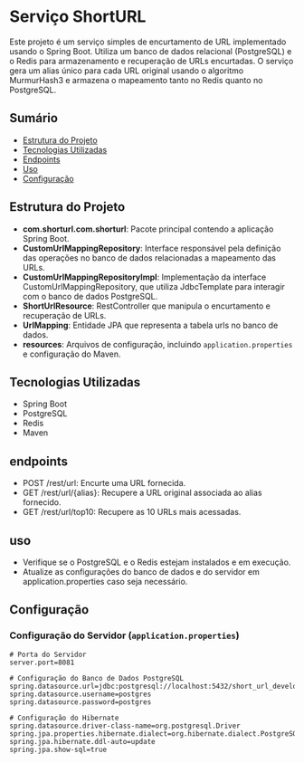# Serviço ShortURL

Este projeto é um serviço simples de encurtamento de URL implementado usando o Spring Boot. Utiliza um banco de dados relacional (PostgreSQL) e o Redis para armazenamento e recuperação de URLs encurtadas. 
O serviço gera um alias único para cada URL original usando o algoritmo MurmurHash3 e armazena o mapeamento tanto no Redis quanto no PostgreSQL.

## Sumário

- [Estrutura do Projeto](#estrutura-do-projeto)
- [Tecnologias Utilizadas](#tecnologias-utilizadas)
- [Endpoints](#endpoints)
- [Uso](#uso)
- [Configuração](#configuração)

## Estrutura do Projeto

- **com.shorturl.com.shorturl**: Pacote principal contendo a aplicação Spring Boot.
- **CustomUrlMappingRepository**: Interface responsável pela definição das operações no banco de dados relacionadas a mapeamento das URLs.
- **CustomUrlMappingRepositoryImpl**: Implementação da interface CustomUrlMappingRepository, que utiliza JdbcTemplate para interagir com o banco de dados PostgreSQL.
- **ShortUrlResource**: RestController que manipula o encurtamento e recuperação de URLs.
- **UrlMapping**: Entidade JPA que representa a tabela urls no banco de dados.
- **resources**: Arquivos de configuração, incluindo `application.properties` e configuração do Maven.

## Tecnologias Utilizadas

- Spring Boot
- PostgreSQL
- Redis
- Maven

## endpoints

- POST /rest/url: Encurte uma URL fornecida.
- GET /rest/url/{alias}: Recupere a URL original associada ao alias fornecido.
- GET /rest/url/top10: Recupere as 10 URLs mais acessadas.


## uso

- Verifique se o PostgreSQL e o Redis estejam instalados e em execução.
- Atualize as configurações do banco de dados e do servidor em application.properties caso seja necessário.

## Configuração

### Configuração do Servidor (`application.properties`)

```properties
# Porta do Servidor
server.port=8081

# Configuração do Banco de Dados PostgreSQL
spring.datasource.url=jdbc:postgresql://localhost:5432/short_url_development
spring.datasource.username=postgres
spring.datasource.password=postgres 

# Configuração do Hibernate
spring.datasource.driver-class-name=org.postgresql.Driver
spring.jpa.properties.hibernate.dialect=org.hibernate.dialect.PostgreSQLDialect
spring.jpa.hibernate.ddl-auto=update
spring.jpa.show-sql=true
